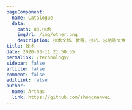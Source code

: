 ```yaml
---
pageComponent:
  name: Catalogue
  data:
    path: 03.技术
    imgUrl: /img/other.png
    description: 技术文档、教程、技巧、总结等文章
title: 技术
date: 2020-03-11 21:50:55
permalink: /technology/
sidebar: false
article: false
comment: false
editLink: false
author:
  name: Arthas
  link: https://github.com/zhongnanwei
---
```

